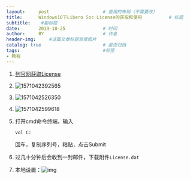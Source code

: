 ```yaml
---
layout:     post   				    # 使用的布局（不需要改）
title:      Windows10下Libero Soc License的获取和使用			# 标题 
subtitle:    #副标题
date:       2019-10-25 				# 时间
author:     BY 						# 作者
header-img:  	#这篇文章标题背景图片
catalog: true 						# 是否归档
tags:								#标签
- 教程
---
```




1. [到官网获取License](https://www.microsemi.com/product-directory/design-resources/1711-licensing)

2. ![1571042392565](https://upload.cc/i1/2019/10/14/sAlPLw.png)

3. ![1571042526350](https://upload.cc/i1/2019/10/14/thWLVx.png)

4. ![1571042599618](https://upload.cc/i1/2019/10/14/cOIjmX.png)

5. 打开cmd命令终端，输入

   ```
   vol C:
   ```

   回车，复制序列号，粘贴，点击Submit

6. 过几十分钟后会收到一封邮件，下载附件`License.dat`

7. 本地设置：![img](https://img-blog.csdn.net/20171107084629685)

